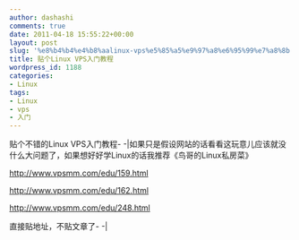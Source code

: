 ```yaml
---
author: dashashi
comments: true
date: 2011-04-18 15:55:22+00:00
layout: post
slug: '%e8%b4%b4%e4%b8%aalinux-vps%e5%85%a5%e9%97%a8%e6%95%99%e7%a8%8b'
title: 贴个Linux VPS入门教程
wordpress_id: 1188
categories:
- Linux
tags:
- Linux
- vps
- 入门
---
```


贴个不错的Linux VPS入门教程- -|如果只是假设网站的话看看这玩意儿应该就没什么大问题了，如果想好好学Linux的话我推荐《鸟哥的Linux私房菜》

http://www.vpsmm.com/edu/159.html

http://www.vpsmm.com/edu/162.html

http://www.vpsmm.com/edu/248.html

直接贴地址，不贴文章了- -|
